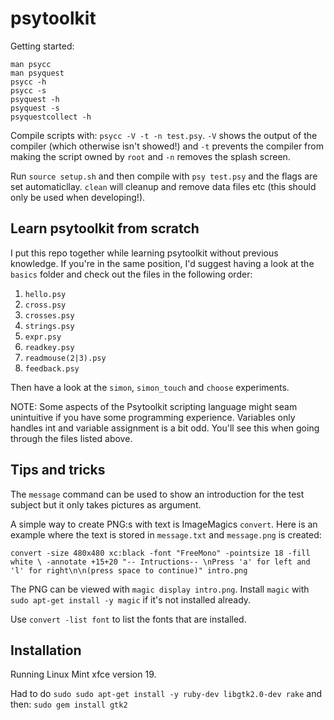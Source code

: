# psytoolkit

Getting started:

```
man psycc
man psyquest
psycc -h
psycc -s
psyquest -h
psyquest -s
psyquestcollect -h
```

Compile scripts with: `psycc -V -t -n test.psy`. `-V` shows the output of the compiler (which otherwise isn't showed!)
and `-t` prevents the compiler from making the script owned by `root` and `-n` removes the splash screen.

Run `source setup.sh` and then compile with `psy test.psy` and the flags are set automaticllay. `clean` will cleanup 
and remove data files etc (this should only be used when developing!).

## Learn psytoolkit from scratch

I put this repo together while learning psytoolkit without previous knowledge. If you're in the same position, 
I'd suggest having a look at the `basics` folder and check out the files in the following order:

1. `hello.psy`
2. `cross.psy`
3. `crosses.psy`
4. `strings.psy`
5. `expr.psy`
6. `readkey.psy`
7. `readmouse(2|3).psy`
8. `feedback.psy`

Then have a look at the `simon`, `simon_touch` and `choose` experiments.

NOTE: Some aspects of the Psytoolkit scripting language might seam unintuitive if you have some programming experience.
Variables only handles int and variable assignment is a bit odd. You'll see this when going through the files listed above.


## Tips and tricks

The `message` command can be used to show an introduction for the test subject but it only takes pictures as argument.

A simple way to create PNG:s with text is ImageMagics `convert`. Here is an example where the text is stored in 
`message.txt` and `message.png` is created:

`convert -size 480x480 xc:black -font "FreeMono" -pointsize 18 -fill white \
-annotate +15+20 "-- Intructions-- \nPress 'a' for left and 'l' for right\n\n(press space to continue)" intro.png`

The PNG can be viewed with `magic display intro.png`. Install `magic` with `sudo apt-get install -y magic` if it's not 
installed already.

Use `convert -list font` to list the fonts that are installed.


## Installation

Running Linux Mint xfce version 19.

Had to do `sudo sudo apt-get install -y ruby-dev libgtk2.0-dev rake` 
and then: `sudo gem install gtk2`


